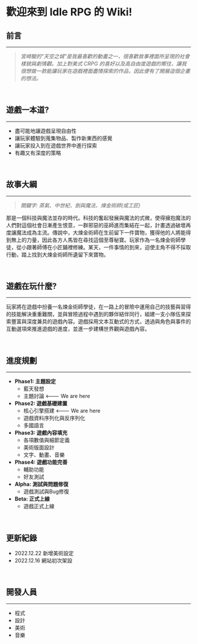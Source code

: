 # 歡迎來到 Idle RPG 的 Wiki!

## 前言
-------

> *宮崎駿的"天空之城"是我最喜歡的動畫之一，很喜歡故事裡面所呈現的社會樣貌與劇情觀。加上對美式 CRPG 的喜好以及高自由度遊戲的嚮往，讓我很想做一款能讓玩家在遊戲裡面盡情探索的作品，因此便有了開展這個企畫的想法。*

</br>

## 遊戲一本道?
-------------

- 盡可能地讓遊戲呈現自由性
- 讓玩家體驗到蒐集物品、製作新東西的感覺
- 讓玩家投入到在遊戲世界中進行探索
- 有趣又有深度的策略

</br>

## 故事大綱
-----------

> *關鍵字: 蒸氣、中世紀、劍與魔法、煉金術師(或工匠)*

那是一個科技與魔法並存的時代。科技的奮起發展與魔法的式微，使得擁抱魔法的人們對這個社會日漸產生恨意，一群邪惡的巫師進而集結在一起，計畫透過破壞再度讓魔法成為主流。傳說中，大煉金術師在生前留下一件寶物，獲得他的人將能得到無上的力量，因此各方人馬皆在尋找這個至尊秘寶。玩家作為一名煉金術師學徒，從小跟著師傅在小匠鋪裡修練。某天，一件事情的到來，迫使主角不得不採取行動，踏上找到大煉金術師所遺留下來寶物。

</br>

## 遊戲在玩什麼?
---------------

玩家將在遊戲中扮養一名煉金術師學徒，在一路上的冒險中運用自己的技藝與習得的技能解決重重難關，並與冒險過程中遇到的夥伴結伴同行，組建一支小隊伍來探索豐富與深度兼具的遊戲內容。遊戲採用文本互動式的方式，透過與角色與事件的互動選項來推進遊戲的進度，並進一步建構世界觀與遊戲內容。

</br>

## 進度規劃
-----------

- **Phase1: 主題設定**
    + 藍天發想
    + 主題討論 <--- We are here
- **Phase2: 遊戲基礎建置** 
    + 核心引擎搭建 <--- We are here
    + 遊戲資料序列化與反序列化
    + 多國語言
- **Phase3: 遊戲內容填充**
    + 各項數值與細節定義
    + 美術版面設計
    + 文字、動畫、音樂
- **Phase4: 遊戲功能完善**
    + 輔助功能
    + 好友測試
- **Alpha: 測試與問題修復**
    + 遊戲測試與Bug修復
- **Beta: 正式上線**
    + 遊戲正式上線

</br>

## 更新紀錄

- 2022.12.22 新增美術設定
- 2022.12.16 網站初次架設

</br>

## 開發人員
----------

  - 程式
  - 設計
  - 美術
  - 音樂
